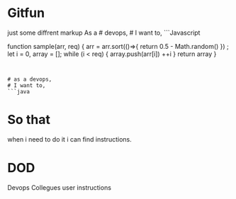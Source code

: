 <h1> Gitfun</h1>
 just some diffrent markup
 As a
# devops, 
# I want to,
```Javascript

function sample(arr, req) {
        arr = arr.sort(()=>{ return 0.5 - Math.random() }) ;
        let i = 0,
            array = [];
        while (i < req) {
            array.push(arr[i])
                ++i
        }
        return array
    }
```


# as a devops,
# I want to, 
```java

```
# So that
when i need to do it i can find instructions.
# DOD
Devops Collegues user instructions
